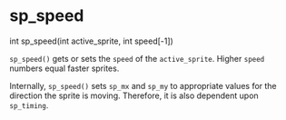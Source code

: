 # sp_speed

<Prototype>int sp_speed(int active_sprite, int speed[-1])</Prototype>

`sp_speed()` gets or sets the `speed` of the `active_sprite`. Higher `speed` numbers equal faster sprites.

Internally, `sp_speed()` sets `sp_mx` and `sp_my` to appropriate values for the direction the sprite is moving. Therefore, it is also dependent upon `sp_timing`.
